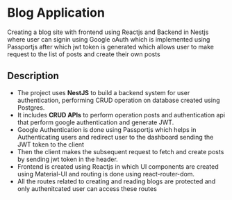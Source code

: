 # Blog Application

Creating a blog site with frontend using Reactjs and Backend in Nestjs where user can signin using Google oAuth which is implemented using Passportjs after which jwt token is generated which allows user to make request to the list of posts and create their own posts


## Description

- The project uses **NestJS** to build a backend system for user authentication, performing CRUD operation on database created using Postgres.
- It includes **CRUD APIs** to perform operation posts and authentication api that perform google authentication and generate JWT.
- Google Authentication is done using Passportjs which helps in Authenticating users and redirect user to the dashboard sending the JWT token to the client
- Then the client makes the subsequent request to fetch and create posts by sending jwt token in the header.
- Frontend is created using Reactjs in which UI components are created using Material-UI and routing is done using react-router-dom.
- All the routes related to creating and reading blogs are protected and only authenitcated user can access these routes


